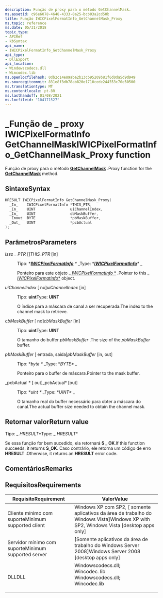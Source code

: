 ```yaml
---
description: Função de proxy para o método GetChannelMask.
ms.assetid: c96e6078-4648-4333-8a25-bcb03a2cd50b
title: Função IWICPixelFormatInfo_GetChannelMask_Proxy
ms.topic: reference
ms.date: 05/31/2018
topic_type:
- APIRef
- kbSyntax
api_name:
- IWICPixelFormatInfo_GetChannelMask_Proxy
api_type:
- DllExport
api_location:
- Windowscodecs.dll
- Wincodec.lib
ms.openlocfilehash: 0db2c14e89aba2b13cb95209b81f6d0da5d9d949
ms.sourcegitcommit: 831e8f3db78ab820e1710cede244553c70e50500
ms.translationtype: MT
ms.contentlocale: pt-BR
ms.lasthandoff: 01/08/2021
ms.locfileid: "104171527"
---
```

# <a name="iwicpixelformatinfo_getchannelmask_proxy-function"></a><span data-ttu-id="1f145-103">\_Função de \_ proxy IWICPixelFormatInfo GetChannelMask</span><span class="sxs-lookup"><span data-stu-id="1f145-103">IWICPixelFormatInfo\_GetChannelMask\_Proxy function</span></span>

<span data-ttu-id="1f145-104">Função de proxy para o método [**GetChannelMask**](/windows/desktop/api/Wincodec/nf-wincodec-iwicpixelformatinfo-getchannelmask) .</span><span class="sxs-lookup"><span data-stu-id="1f145-104">Proxy function for the [**GetChannelMask**](/windows/desktop/api/Wincodec/nf-wincodec-iwicpixelformatinfo-getchannelmask) method.</span></span>

## <a name="syntax"></a><span data-ttu-id="1f145-105">Sintaxe</span><span class="sxs-lookup"><span data-stu-id="1f145-105">Syntax</span></span>


```C++
HRESULT IWICPixelFormatInfo_GetChannelMask_Proxy(
  _In_    IWICPixelFormatInfo *THIS_PTR,
  _In_    UINT                uiChannelIndex,
  _In_    UINT                cbMaskBuffer,
  _Inout_ BYTE                *pbMaskBuffer,
  _Out_   UINT                *pcbActual
);
```



## <a name="parameters"></a><span data-ttu-id="1f145-106">Parâmetros</span><span class="sxs-lookup"><span data-stu-id="1f145-106">Parameters</span></span>

<dl> <dt>

<span data-ttu-id="1f145-107">*Isso \_ PTR* \[\]</span><span class="sxs-lookup"><span data-stu-id="1f145-107">*THIS\_PTR* \[in\]</span></span>
</dt> <dd>

<span data-ttu-id="1f145-108">Tipo: \**[**IWICPixelFormatInfo**](/windows/desktop/api/Wincodec/nn-wincodec-iwicpixelformatinfo) \** _</span><span class="sxs-lookup"><span data-stu-id="1f145-108">Type: \**[**IWICPixelFormatInfo**](/windows/desktop/api/Wincodec/nn-wincodec-iwicpixelformatinfo)\** _</span></span>

<span data-ttu-id="1f145-109">Ponteiro para este objeto [_ *IWICPixelFormatInfo* \*](/windows/desktop/api/Wincodec/nn-wincodec-iwicpixelformatinfo) .</span><span class="sxs-lookup"><span data-stu-id="1f145-109">Pointer to this [_ *IWICPixelFormatInfo*\*](/windows/desktop/api/Wincodec/nn-wincodec-iwicpixelformatinfo) object.</span></span>

</dd> <dt>

<span data-ttu-id="1f145-110">*uiChannelIndex* \[ no\]</span><span class="sxs-lookup"><span data-stu-id="1f145-110">*uiChannelIndex* \[in\]</span></span>
</dt> <dd>

<span data-ttu-id="1f145-111">Tipo: **uint**</span><span class="sxs-lookup"><span data-stu-id="1f145-111">Type: **UINT**</span></span>

<span data-ttu-id="1f145-112">O índice para a máscara de canal a ser recuperada.</span><span class="sxs-lookup"><span data-stu-id="1f145-112">The index to the channel mask to retrieve.</span></span>

</dd> <dt>

<span data-ttu-id="1f145-113">*cbMaskBuffer* \[ no\]</span><span class="sxs-lookup"><span data-stu-id="1f145-113">*cbMaskBuffer* \[in\]</span></span>
</dt> <dd>

<span data-ttu-id="1f145-114">Tipo: **uint**</span><span class="sxs-lookup"><span data-stu-id="1f145-114">Type: **UINT**</span></span>

<span data-ttu-id="1f145-115">O tamanho do buffer *pbMaskBuffer* .</span><span class="sxs-lookup"><span data-stu-id="1f145-115">The size of the *pbMaskBuffer* buffer.</span></span>

</dd> <dt>

<span data-ttu-id="1f145-116">*pbMaskBuffer* \[ entrada, saída\]</span><span class="sxs-lookup"><span data-stu-id="1f145-116">*pbMaskBuffer* \[in, out\]</span></span>
</dt> <dd>

<span data-ttu-id="1f145-117">Tipo: \**byte \** _</span><span class="sxs-lookup"><span data-stu-id="1f145-117">Type: \**BYTE\** _</span></span>

<span data-ttu-id="1f145-118">Ponteiro para o buffer de máscara.</span><span class="sxs-lookup"><span data-stu-id="1f145-118">Pointer to the mask buffer.</span></span>

</dd> <dt>

<span data-ttu-id="1f145-119">_pcbActual \* \[ out\]</span><span class="sxs-lookup"><span data-stu-id="1f145-119">_pcbActual\* \[out\]</span></span>
</dt> <dd>

<span data-ttu-id="1f145-120">Tipo: \**uint \** _</span><span class="sxs-lookup"><span data-stu-id="1f145-120">Type: \**UINT\** _</span></span>

<span data-ttu-id="1f145-121">O tamanho real do buffer necessário para obter a máscara do canal.</span><span class="sxs-lookup"><span data-stu-id="1f145-121">The actual buffer size needed to obtain the channel mask.</span></span>

</dd> </dl>

## <a name="return-value"></a><span data-ttu-id="1f145-122">Retornar valor</span><span class="sxs-lookup"><span data-stu-id="1f145-122">Return value</span></span>

<span data-ttu-id="1f145-123">Tipo: _ *HRESULT*\*</span><span class="sxs-lookup"><span data-stu-id="1f145-123">Type: _ *HRESULT*\*</span></span>

<span data-ttu-id="1f145-124">Se essa função for bem sucedido, ela retornará **S \_ OK**.</span><span class="sxs-lookup"><span data-stu-id="1f145-124">If this function succeeds, it returns **S\_OK**.</span></span> <span data-ttu-id="1f145-125">Caso contrário, ele retorna um código de erro **HRESULT** .</span><span class="sxs-lookup"><span data-stu-id="1f145-125">Otherwise, it returns an **HRESULT** error code.</span></span>

## <a name="remarks"></a><span data-ttu-id="1f145-126">Comentários</span><span class="sxs-lookup"><span data-stu-id="1f145-126">Remarks</span></span>

## <a name="requirements"></a><span data-ttu-id="1f145-127">Requisitos</span><span class="sxs-lookup"><span data-stu-id="1f145-127">Requirements</span></span>



| <span data-ttu-id="1f145-128">Requisito</span><span class="sxs-lookup"><span data-stu-id="1f145-128">Requirement</span></span> | <span data-ttu-id="1f145-129">Valor</span><span class="sxs-lookup"><span data-stu-id="1f145-129">Value</span></span> |
|-------------------------------------|------------------------------------------------------------------------------------------------------------------------------------------------------------------|
| <span data-ttu-id="1f145-130">Cliente mínimo com suporte</span><span class="sxs-lookup"><span data-stu-id="1f145-130">Minimum supported client</span></span><br/> | <span data-ttu-id="1f145-131">Windows XP com SP2, \[ somente aplicativos da área de trabalho do Windows Vista\]</span><span class="sxs-lookup"><span data-stu-id="1f145-131">Windows XP with SP2, Windows Vista \[desktop apps only\]</span></span><br/>                                                                                              |
| <span data-ttu-id="1f145-132">Servidor mínimo com suporte</span><span class="sxs-lookup"><span data-stu-id="1f145-132">Minimum supported server</span></span><br/> | <span data-ttu-id="1f145-133">\[Somente aplicativos da área de trabalho do Windows Server 2008\]</span><span class="sxs-lookup"><span data-stu-id="1f145-133">Windows Server 2008 \[desktop apps only\]</span></span><br/>                                                                                                             |
| <span data-ttu-id="1f145-134">DLL</span><span class="sxs-lookup"><span data-stu-id="1f145-134">DLL</span></span><br/>                      | <dl> <span data-ttu-id="1f145-135"><dt>Windowscodecs.dll; </dt> <dt>Wincodec. lib</dt></span><span class="sxs-lookup"><span data-stu-id="1f145-135"><dt>Windowscodecs.dll; </dt> <dt>Wincodec.lib</dt></span></span> </dl> |



 

 




